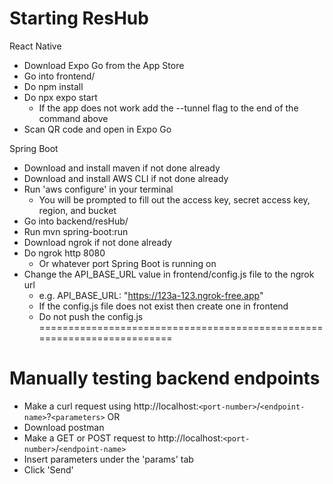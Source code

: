 # Starting ResHub
React Native
- Download Expo Go from the App Store
- Go into frontend/
- Do npm install
- Do npx expo start
    - If the app does not work add the --tunnel flag to the end of the command above
- Scan QR code and open in Expo Go

Spring Boot
- Download and install maven if not done already
- Download and install AWS CLI if not done already
- Run 'aws configure' in your terminal
    - You will be prompted to fill out the access key, secret access key, region, and bucket
- Go into backend/resHub/
- Run mvn spring-boot:run
- Download ngrok if not done already
- Do ngrok http 8080
    - Or whatever port Spring Boot is running on
- Change the API_BASE_URL value in frontend/config.js file to the ngrok url
    - e.g. API_BASE_URL: "https://123a-123.ngrok-free.app"
    - If the config.js file does not exist then create one in frontend
    - Do not push the config.js
========================================================================
# Manually testing backend endpoints
- Make a curl request using http://localhost:`<port-number>`/`<endpoint-name>`?`<parameters>`
OR
- Download postman
- Make a GET or POST request to http://localhost:`<port-number>`/`<endpoint-name>`
- Insert parameters under the 'params' tab
- Click 'Send'